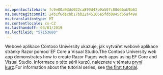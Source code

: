 ```yaml
---
ms.openlocfilehash: fc9e80a93dd022ca890d47b9a507c88d66ab9b63
ms.sourcegitcommit: 24b1f6decbb17bb22a45166e5fdb0845c65af498
ms.translationtype: MT
ms.contentlocale: cs-CZ
ms.lasthandoff: 03/01/2019
ms.locfileid: "57153680"
---
```

<span data-ttu-id="885bc-101">Webové aplikace Contoso University ukazuje, jak vytvářet webové aplikace stránky Razor pomocí EF Core a Visual Studio.</span><span class="sxs-lookup"><span data-stu-id="885bc-101">The Contoso University web app demonstrates how to create Razor Pages web apps using EF Core and Visual Studio.</span></span> <span data-ttu-id="885bc-102">Informace o této sérii kurzů, naleznete v tématu [první kurz](xref:data/ef-rp/intro).</span><span class="sxs-lookup"><span data-stu-id="885bc-102">For information about the tutorial series, see [the first tutorial](xref:data/ef-rp/intro).</span></span>
